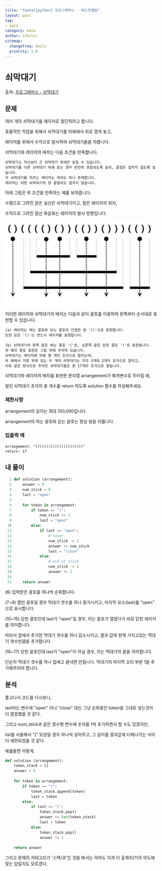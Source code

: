 ```yaml
---
title: "[kata][python] 프로그래머스 - 베스트앨범"
layout: post
tag:
- kata
category: kata
author: itholic
sitemap:
  changefreq: daily
  priority: 1.0
---
```


# 쇠막대기

출처: <a href="https://programmers.co.kr/learn/courses/30/lessons/42585" target="_blank">프로그래머스 - 쇠막대기 </a>

## 문제

여러 개의 쇠막대기를 레이저로 절단하려고 합니다.

효율적인 작업을 위해서 쇠막대기를 아래에서 위로 겹쳐 놓고,

레이저를 위에서 수직으로 발사하여 쇠막대기들을 자릅니다.

쇠막대기와 레이저의 배치는 다음 조건을 만족합니다.

```
쇠막대기는 자신보다 긴 쇠막대기 위에만 놓일 수 있습니다.
쇠막대기를 다른 쇠막대기 위에 놓는 경우 완전히 포함되도록 놓되, 끝점은 겹치지 않도록 놓습니다.
각 쇠막대기를 자르는 레이저는 적어도 하나 존재합니다.
레이저는 어떤 쇠막대기의 양 끝점과도 겹치지 않습니다.
```

아래 그림은 위 조건을 만족하는 예를 보여줍니다.

수평으로 그려진 굵은 실선은 쇠막대기이고, 점은 레이저의 위치,

수직으로 그려진 점선 화살표는 레이저의 발사 방향입니다.


![example](/assets/images/2019/02/04/kata-iron-stick/example.png)


이러한 레이저와 쇠막대기의 배치는 다음과 같이 괄호를 이용하여 왼쪽부터 순서대로 표현할 수 있습니다.

```
(a) 레이저는 여는 괄호와 닫는 괄호의 인접한 쌍 '()'으로 표현합니다.
또한 모든 '()'는 반드시 레이저를 표현합니다.

(b) 쇠막대기의 왼쪽 끝은 여는 괄호 '('로, 오른쪽 끝은 닫힌 괄호 ')'로 표현됩니다.
위 예의 괄호 표현은 그림 위에 주어져 있습니다.
쇠막대기는 레이저에 의해 몇 개의 조각으로 잘리는데,
위 예에서 가장 위에 있는 두 개의 쇠막대기는 각각 3개와 2개의 조각으로 잘리고,
이와 같은 방식으로 주어진 쇠막대기들은 총 17개의 조각으로 잘립니다.
```

쇠막대기와 레이저의 배치를 표현한 문자열 arrangement가 매개변수로 주어질 때,

잘린 쇠막대기 조각의 총 개수를 return 하도록 solution 함수를 작성해주세요.


### 제한사항

arrangement의 길이는 최대 100,000입니다.

arrangement의 여는 괄호와 닫는 괄호는 항상 쌍을 이룹니다.

### 입출력 예

```
arrangement: "()(((()())(())()))(())"
return: 17
```


## 내 풀이

```python
  1 def solution (arrangement):
  2     answer = 0
  3     num_stick = 0
  4     last = "open"
  5
  6     for token in arrangement:
  7         if token == "(":
  8             num_stick += 1
  9             last = "open"
 10         else:
 11             if last == "open":
 12                 # laser
 13                 num_stick -= 1
 14                 answer += num_stick
 15                 last = "close"
 16             else:
 17                 # end of stick
 18                 num_stick -= 1
 19                 answer += 1
 20
 21     return answer
```

(6) 입력받은 괄호를 하나씩 순회합니다.

(7~9) 열린 괄호일 경우 막대기 갯수를 하나 증가시키고, 마지막 요소(last)를 "open" 으로 표시합니다.

(10~15) 닫힌 괄호인데 last가 "open"일 경우, 이는 괄호가 열렸다가 바로 닫힌 레이저를 의미합니다.

따라서 앞에서 추가한 막대기 갯수를 하나 감소시키고, 결과 값에 현재 가지고있는 막대기 갯수만큼을 추가합니다.

(16~17) 닫힌 괄호인데 last가 "open"이 아닐 경우, 이는 막대기의 끝을 의미합니다.

단순히 막대기 갯수를 하나 없애고 끝내면 안됩니다. 막대기의 마지막 꼬리 부분 1을 추가해주어야 합니다.




## 분석

풀고나서 코드를 다시보니,

last라는 변수에 "open" 이나 "close" 대신 그냥 순회중인 token을 그대로 넣는것이 더 깔끔했을 것 같다.

그리고 num_stick과 같은 정수형 변수에 숫자를 1씩 추가하면서 할 수도 있겠지만,

list를 사용해서 "(" 모양일 경우 하나씩 넣어주고, 그 길이를 결과값에 더해나가는 식이 더 세련되었을 것 같다.

예를들면 이렇게.

```python
def solution (arrangement):
    token_stack = []
    answer = 0

    for token in arrangement:
        if token == "(":
            token_stack.append(token)
            last = token
        else:
            if last == "(":
                token_stack.pop()
                answer += len(token_stack)
                last = token
            else:
                token_stack.pop()
                answer += 1

    return answer
```

그리고 문제의 카테고리가 '스택/큐'인 것을 봐서는 아마도 이게 더 출제자(?)의 의도에 맞는 답일지도 모르겠다.
